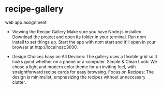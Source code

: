 # recipe-gallery
 web app assignment 

- Viewing the Recipe Gallery
Make sure you have Node.js installed.
Download the project and open its folder in your terminal.
Run npm install to set things up.
Start the app with npm start and it'll open in your browser at http://localhost:3000.

- Design Choices
Easy on All Devices: The gallery uses a flexible grid so it looks good whether on a phone or a computer.
Simple & Clean Look: We chose a light and modern color theme for an inviting feel, with straightforward recipe cards for easy browsing.
Focus on Recipes: The design is minimalist, emphasizing the recipes without unnecessary clutter.
